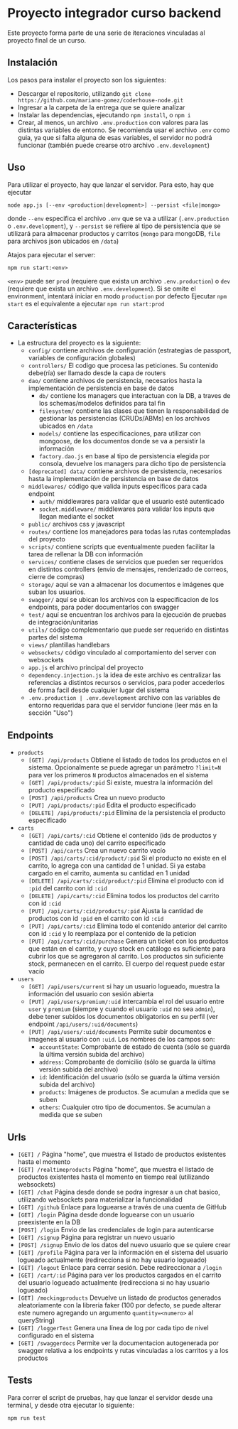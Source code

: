 # Proyecto integrador curso backend

Este proyecto forma parte de una serie de iteraciones vinculadas al proyecto final de un curso.

## Instalación

Los pasos para instalar el proyecto son los siguientes:
- Descargar el repositorio, utilizando `git clone https://github.com/mariano-gomez/coderhouse-node.git`
- Ingresar a la carpeta de la entrega que se quiere analizar
- Instalar las dependencias, ejecutando `npm install`, o `npm i`
- Crear, al menos, un archivo `.env.production` con valores para las distintas variables de entorno. Se recomienda usar el archivo `.env` como guia, ya que si falta alguna de esas variables, el servidor no podrá funcionar (también puede crearse otro archivo `.env.development`)
## Uso

Para utilizar el proyecto, hay que lanzar el servidor. Para esto, hay que ejecutar
```shell
node app.js [--env <production|development>] --persist <file|mongo>
```
donde `--env` especifica el archivo `.env` que se va a utilizar (`.env.production` o `.env.development`), y `--persist` se refiere al tipo de persistencia que se utilizará para almacenar productos y carritos (`mongo` para mongoDB, `file` para archivos json ubicados en `/data`)

Atajos para ejecutar el server:
```shell
npm run start:<env>
```
`<env>` puede ser `prod` (requiere que exista un archivo `.env.production`) o `dev` (requiere que exista un archivo `.env.development`).
Si se omite el environment, intentará iniciar en modo `production` por defecto
Ejecutar `npm start` es el equivalente a ejecutar `npm run start:prod` 

## Características

- La estructura del proyecto es la siguiente:
    - `config/` contiene archivos de configuración (estrategias de passport, variables de configuración globales)
    - `controllers/` El codigo que procesa las peticiones. Su contenido debe(ría) ser llamado desde la capa de routers
    - `dao/` contiene archivos de persistencia, necesarios hasta la implementación de persistencia en base de datos
        - `db/` contiene los managers que interactuan con la DB, a traves de los schemas/modelos definidos para tal fin
        - `filesystem/` contiene las clases que tienen la responsabilidad de gestionar las persistencias (CRUDs/ABMs) en los archivos ubicados en `/data`
        - `models/` contiene las especificaciones, para utilizar con mongoose, de los documentos donde se va a persistir la información
        - `factory.dao.js` en base al tipo de persistencia elegida por consola, devuelve los managers para dicho tipo de persistencia
    - `[deprecated] data/` contiene archivos de persistencia, necesarios hasta la implementación de persistencia en base de datos
    - `middlewares/` código que valida inputs específicos para cada endpoint
        - `auth/` middlewares para validar que el usuario esté autenticado
        - `socket.middleware/` middlewares para validar los inputs que llegan mediante el socket
    - `public/` archivos css y javascript
    - `routes/` contiene los manejadores para todas las rutas contempladas del proyecto
    - `scripts/` contiene scripts que eventualmente pueden facilitar la tarea de rellenar la DB con información
    - `services/` contiene clases de servicios que pueden ser requeridos en distintos controllers (envio de mensajes, renderizado de correos, cierre de compras)
    - `storage/` aquí se van a almacenar los documentos e imágenes que suban los usuarios.
    - `swagger/` aquí se ubican los archivos con la especificacion de los endpoints, para poder documentarlos con swagger
    - `test/` aquí se encuentran los archivos para la ejecución de pruebas de integración/unitarias
    - `utils/` código complementario que puede ser requerido en distintas partes del sistema
    - `views/` plantillas handlebars
    - `websockets/` código vinculado al comportamiento del server con websockets
    - `app.js` el archivo principal del proyecto
    - `dependency.injection.js` la idea de este archivo es centralizar las referencias a distintos recursos o servicios, para poder accederlos de forma facil desde cualquier lugar del sistema
    - `.env.production | .env.development` archivo con las variables de entorno requeridas para que el servidor funcione (leer más en la sección "Uso")

## Endpoints
- `products`
    - `[GET] /api/products` Obtiene el listado de todos los productos en el sistema. Opcionalmente se puede agregar un parámetro `?limit=N` para ver los primeros `N` productos almacenados en el sistema
    - `[GET] /api/products/:pid` Si existe, muestra la información del producto especificado
    - `[POST] /api/products` Crea un nuevo producto
    - `[PUT] /api/products/:pid` Edita el producto especificado
    - `[DELETE] /api/products/:pid` Elimina de la persistencia el producto especificado
- `carts`
    - `[GET] /api/carts/:cid` Obtiene el contenido (ids de productos y cantidad de cada uno) del carrito especificado
    - `[POST] /api/carts` Crea un nuevo carrito vacío
    - `[POST] /api/carts/:cid/product/:pid` Si el producto no existe en el carrito, lo agrega con una cantidad de 1 unidad. Si ya estaba cargado en el carrito, aumenta su cantidad en 1 unidad
    - `[DELETE] /api/carts/:cid/product/:pid` Elimina el producto con id `:pid` del carrito con id `:cid`
    - `[DELETE] /api/carts/:cid` Elimina todos los productos del carrito con id `:cid`
    - `[PUT] /api/carts/:cid/products/:pid` Ajusta la cantidad de productos con id `:pid` en el carrito con id `:cid`
    - `[PUT] /api/carts/:cid` Elimina todo el contenido anterior del carrito con id `:cid` y lo reemplaza por el contenido de la peticion
    - `[PUT] /api/carts/:cid/purchase` Genera un ticket con los productos que están en el carrito, y cuyo stock en catálogo es suficiente para cubrir los que se agregaron al carrito. Los productos sin suficiente stock, permanecen en el carrito. El cuerpo del request puede estar vacío
- `users`
    - `[GET] /api/users/current` si hay un usuario logueado, muestra la información del usuario con sesión abierta
    - `[PUT] /api/users/premium/:uid` intercambia el rol del usuario entre `user` y `premium` (siempre y cuando el usuario `:uid` no sea `admin`), debe tener subidos los documentos obligatorios en su perfil (ver endpoint `/api/users/:uid/documents`)
    - `[PUT] /api/users/:uid/documents` Permite subir documentos e imagenes al usuario con `:uid`. Los nombres de los campos son:
      - `accountState`: Comprobante de estado de cuenta (sólo se guarda la última versión subida del archivo)
      - `address`: Comprobante de domicilio (sólo se guarda la última versión subida del archivo)
      - `id`: Identificación del usuario (sólo se guarda la última versión subida del archivo)
      - `products`: Imágenes de productos. Se acumulan a medida que se suben
      - `others`: Cualquier otro tipo de documentos. Se acumulan a medida que se suben

## Urls
- `[GET] /` Página "home", que muestra el listado de productos existentes hasta el momento
- `[GET] /realtimeproducts` Página "home", que muestra el listado de productos existentes hasta el momento en tiempo real (utilizando websockets)
- `[GET] /chat` Página desde donde se podra ingresar a un chat basico, utilizando websockets para materializar la funcionalidad
- `[GET] /github` Enlace para loguearse a través de una cuenta de GitHub
- `[GET] /login` Página desde donde loguearse con un usuario preexistente en la DB
- `[POST] /login` Envio de las credenciales de login para autenticarse
- `[GET] /signup` Página para registrar un nuevo usuario
- `[POST] /signup` Envio de los datos del nuevo usuario que se quiere crear
- `[GET] /profile` Página para ver la información en el sistema del usuario logueado actualmente (redirecciona si no hay usuario logueado)
- `[GET] /logout` Enlace para cerrar sesión. Debe redireccionar a `/login`
- `[GET] /cart/:id` Página para ver los productos cargados en el carrito del usuario logueado actualmente (redirecciona si no hay usuario logueado)
- `[GET] /mockingproducts` Devuelve un listado de productos generados aleatoriamente con la libreria faker (100 por defecto, se puede alterar este numero agregando un argumento `quantity=<numero>` al queryString)
- `[GET] /loggerTest` Genera una línea de log por cada tipo de nivel configurado en el sistema
- `[GET] /swaggerdocs` Permite ver la documentacion autogenerada por swagger relativa a los endpoints y rutas vinculadas a los carritos y a los productos

## Tests

Para correr el script de pruebas, hay que lanzar el servidor desde una terminal, y desde otra ejecutar lo siguiente:
```shell
npm run test
```